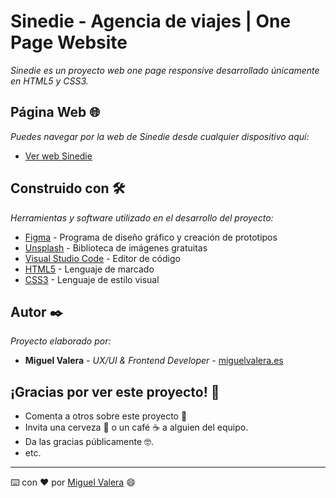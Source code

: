 # Sinedie - Agencia de viajes | One Page Website

_Sinedie es un proyecto web one page responsive desarrollado únicamente en HTML5 y CSS3._


## Página Web 🌐

_Puedes navegar por la web de Sinedie desde cualquier dispositivo aquí:_

* [Ver web Sinedie](https://migvalera.github.io/sinedie/index.html/)


## Construido con 🛠️ 

_Herramientas y software utilizado en el desarrollo del proyecto:_

* [Figma](https://www.figma.com/) - Programa de diseño gráfico y creación de prototipos
* [Unsplash](https://unsplash.com/) - Biblioteca de imágenes gratuitas
* [Visual Studio Code](https://code.visualstudio.com/) - Editor de código
* [HTML5](https://developer.mozilla.org/es/docs/HTML/HTML5) - Lenguaje de marcado
* [CSS3](https://developer.mozilla.org/es/docs/Web/CSS) - Lenguaje de estilo visual


## Autor ✒️ 

_Proyecto elaborado por:_

* **Miguel Valera** - *UX/UI & Frontend Developer* - [miguelvalera.es](https://miguelvalera.es)


## ¡Gracias por ver este proyecto! 🎁 

* Comenta a otros sobre este proyecto 📢
* Invita una cerveza 🍺 o un café ☕ a alguien del equipo. 
* Da las gracias públicamente 🤓.
* etc.


---
⌨️ con ❤️ por [Miguel Valera](https://github.com/migvalera) 😄
